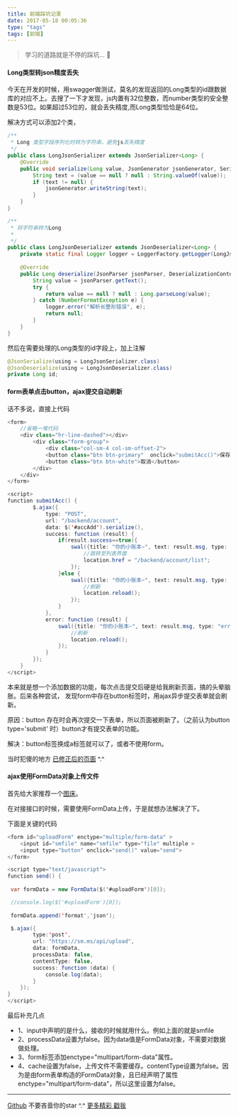 ```yaml
---
title: 前端踩坑记录
date: 2017-05-18 00:05:36
type: "tags"
tags: [前端]
---
```


> 学习的道路就是不停的踩坑... 🥕

<!--more-->
#### Long类型转json精度丢失

今天在开发的时候，用swagger做测试，莫名的发现返回的Long类型的id跟数据库的对应不上。去搜了一下才发现，js内置有32位整数，而number类型的安全整数是53位。如果超过53位的，就会丢失精度,而Long类型恰恰是64位。

解决方式可以添加2个类，
```java
/**
 * Long 类型字段序列化时转为字符串，避免js丢失精度
 */
public class LongJsonSerializer extends JsonSerializer<Long> {
    @Override
    public void serialize(Long value, JsonGenerator jsonGenerator, SerializerProvider serializerProvider) throws IOException, JsonProcessingException {
        String text = (value == null ? null : String.valueOf(value));
        if (text != null) {
            jsonGenerator.writeString(text);
        }
    }
}

/**
 * 将字符串转为Long
 *
 */
public class LongJsonDeserializer extends JsonDeserializer<Long> {
    private static final Logger logger = LoggerFactory.getLogger(LongJsonDeserializer.class);
  
    @Override
    public Long deserialize(JsonParser jsonParser, DeserializationContext deserializationContext) throws IOException, JsonProcessingException {
        String value = jsonParser.getText();
        try {
            return value == null ? null : Long.parseLong(value);
        } catch (NumberFormatException e) {
            logger.error("解析长整形错误", e);
            return null;
        }
    }
}
```

然后在需要处理的Long类型的id字段上，加上注解

```java
@JsonSerialize(using = LongJsonSerializer.class)
@JsonDeserialize(using = LongJsonDeserializer.class)
private Long id;
```

#### form表单点击button，ajax提交自动刷新

话不多说，直接上代码
```java
<form>
    //省略一堆代码
    <div class="hr-line-dashed"></div>
        <div class="form-group">
            <div class="col-sm-4 col-sm-offset-2">
            <button class="btn btn-primary"  onclick="submitAcc()">保存内容</button>
            <button class="btn btn-white">取消</button>
        </div>
    </div>
</form>

<script>
function submitAcc() {
        $.ajax({
            type: "POST",
            url: "/backend/account",
            data: $('#accAdd').serialize(),
            success: function (result) {
                if(result.success==true){
                    swal({title: "你的小账本~", text: result.msg, type: "success"}, function(){
                        //跳转至列表界面
                        location.href = "/backend/account/list";
                    });
                }else {
                    swal({title: "你的小账本~", text: result.msg, type: "error"}, function(){
                        //刷新
                        location.reload();
                    });
                }
            },
            error: function (result) {
                swal({title: "你的小账本~", text: result.msg, type: "error"}, function(){
                    //刷新
                    location.reload();
                });
            }
        });
    }
</script>
```

本来就是想一个添加数据的功能，每次点击提交后硬是给我刷新页面，搞的头晕脑胀。后来各种尝试，
发现form中存在button标签时，用ajax异步提交表单就会刷新。

原因：button 存在时会再次提交一下表单，所以页面被刷新了。（之前认为button type='submit' 时）button才有提交表单的功能。

解决：button标签换成a标签就可以了，或者不使用form。

当时犯傻的地方   [已修正后的页面](https://github.com/7le/shine/blob/1.0-dev/web/WEB-INF/views/backend/account/accountAdd.ftl) ^.^

#### ajax使用FormData对象上传文件

首先给大家推荐一个[图床](https://sm.ms/)。

在对接接口的时候，需要使用FormData上传，于是就想办法解决了下。

下面是关键的代码
```java
<form id="uploadForm" enctype="multiple/form-data" >
    <input id="smfile" name="smfile" type="file" multiple >
    <input type="button" onclick="send()" value="send">
</form>
```

```java
<script type="text/javascript">
function send() {
 
 var formData = new FormData($('#uploadForm')[0]);

 //console.log($('#uploadForm')[0]);
 
 formData.append('format','json');

 $.ajax({
        type:'post',
        url: "https://sm.ms/api/upload",
        data: formData,
        processData: false,
        contentType: false,
        success: function (data) {
            console.log(data);
        }
    });
}
</script>
```
最后补充几点

* 1、input中声明的是什么，接收的时候就用什么。例如上面的就是smfile
* 2、processData设置为false。因为data值是FormData对象，不需要对数据做处理。
* 3、form标签添加enctype="multipart/form-data"属性。
* 4、cache设置为false，上传文件不需要缓存。contentType设置为false。因为是由form表单构造的FormData对象，且已经声明了属性enctype="multipart/form-data"，所以这里设置为false。

---
[Github](https://github.com/7le) 不要吝啬你的star ^.^
[更多精彩 戳我](https://7le.top)